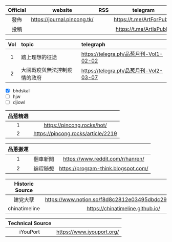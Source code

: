 |Official|website|RSS|telegram|email|
|:-:|:-:|:-:|:-:|:-:|
|發佈|https://journal.pincong.tk/||https://t.me/ArtForPublic||
|投稿|||https://t.me/ArtIsPublic|pincongmagazine@protonmail.com|

|Vol|topic|telegraph|
|:-:|:-|:-|
|1|踏上理想的征途|https://telegra.ph/品葱月刊-Vol1-02-02|
|2|大國戰疫與無法控制疫情的政府|https://telegra.ph/品葱月刊-Vol2-03-07|

- [x] bhdskal
- [ ] hjw
- [ ] djiowl

|品葱精選||
|:-:|:-:|
|1|https://pincong.rocks/hot/|
|2|https://pincong.rocks/article/2219|

|品蔥搬運|||
|:-:|:-:|:-:|
|1|翻車新聞|https://www.reddit.com/r/hanren/|
|2|编程随想|https://program-think.blogspot.com/|

|Historic Source||Github|
|:-:|:-:|:-:|
|建党大孽|https://www.notion.so/f8d8c2812e03495dbdc294b87bbb7ce5||
|chinatimeline|https://chinatimeline.github.io/|https://github.com/chinatimeline/data|

|Technical Source||
|:-:|:-:|
|iYouPort|https://www.iyouport.org/|
